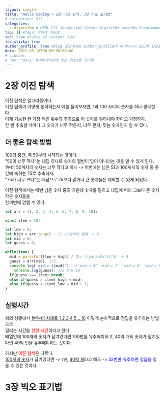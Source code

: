 ```yaml
---
layout: single
title: "Hello Coding-> 2장 이진 탐색, 3장 빅오 표기법"
# categories: Git
categories:
  - Algorithm # HTML CSS JavaScript Server Algorithm wecodes Programmers1 Programmers2 CS Github Blog
tag: [] #tag는 여러개 가능함
toc: true #table of content 기능!
toc_sticky: true
author_profile: true #blog 글안에서는 author_profile이 따라다니지 않도록 설정함
date: 2022-05-10T06:00:00+09:00
# sidebar:
# nav: "docs" #네비게이션에 있는 docs를 의미함
---
```

# 2장 이진 탐색
이진 탐색은 알고리즘이다.  
이진 탐색이 어떻게 동작하는지 예를 들어보자면, 1과 100 사이의 숫자를 하나 생각한다.  
이제 가능한 한 가장 적은 횟수의 추측으로 이 숫자를 알아내야 한다고 가정하자.  
한 번 추측할 때마다 그 숫자가 너무 작은지, 너무 큰지, 맞는 숫자인지 알 수 있다.  

## 더 좋은 탐색 방법
100의 중간, 즉 50부터 시작하는 것이다.  
"50이 너무 작다"는 대답 하나로 숫자의 절반이 답이 아니라는 것을 알 수 있게 된다.  
1부터 50까지의 숫자는 너무 작다고 하니 -> 이번에는 남은 51과 100까지의 숫자 중 중간에 속하는 75로 추측하자.  
"75가 너무 크다"는 대답으로 75보다 같거나 큰 숫자들은 제외할 수 있게 되었다.  

이진 탐색에서는 매번 남은 숫자 중의 가운데 숫자를 말하고 대답에 따라 그보다 큰 숫자 작은 숫자들을  
한꺼번에 없앨 수 있다.  

```js
let arr = [1, 2, 3, 4, 5, 6, 7, 8, 9, 10];

const item = 10;

let low = 0;
let high = arr.length - 1; //탐색의 끝점 -> 9
let mid = 0;
let guess = 0;

while(true) {
  mid = parseInt((low + high) / 2); //parseInt(4.5) -> 4
  guess = arr[mid]; //2
  console.log(`mid-> ${mid}`); //'mid-> 4' 'mid-> 7' 'mid-> 8' 'mid-> 9'
	console.log(guess); //5 8 9 10
  if(guess === item) break;
  else if(guess > item) high = mid;
  else if(guess < item) low = mid + 1;
}

```

## 실행시간
위의 상황에서 <u>1번부터 차례로 1 2 3 4 5... 10</u> 이렇게 순차적으로 정답을 유추하는 방법으로  
걸리는 시간을 <span style="color:red">선형 시간</span>이라고 한다.  
배열안에 100개의 숫자가 담겨있다면 100번을 유추해야하고, 40억 개의 숫자가 담겨있다면 40억 번을 유추해야하는 것이다.  

하지만 <span style="color:red">이진 탐색</span>은 다르다.  
<u>100개의 숫자</u>가 담겨있다면 -> `7번`, <u>40억 개</u>라고 해도 -> <span style="color:blue">32번만 유추하면 정답을</span> 찾을 수 있는 것이다.  

# 3장 빅오 표기법

<!-- ### 2. Link 넣기

```

유형 1: (설명어를 입력) : [gunhee's coding blog](https://gunhee-jeong.github.io/)
유형 2: (URL 자동연결) : <https://gunhee-jeong.github.io/>
유형 3: (동일 파일 내 '문단으로 이동') : [1. Header로 이동](###-1-header)

```

유형 1: (설명어를 입력) : [gunhee's coding blog](https://gunhee-jeong.github.io/)
유형 2: (URL 자동연결) : <https://gunhee-jeong.github.io/>
유형 3: (동일 파일 내 '문단으로 이동') : [1. Header로 이동](#1-header)
유형 3의 방법

1. 특수문자를 제거
2. 스페이스는 -로 바꾸고
3. 대문자는 소문자로!
   그래서 ### 1. Header -> #1-header

## Link: [google][https://www.google.com/]

### 3. 수평선

```

---

```

---

### 4. 라인 바꾸기

```

스페이스바를 2번 눌러주면 다음칸으로
이동할 수 있어요!

```

---

스페이스바를 2번 눌러주면
다음칸으로 이동할 수 있어요!

### 5. list 만들기

```

1. 1번
2. 2번
3. 3번

- 순서없는 list
  - 순서없는 list
    - 순서없는 list

```

1. 1번
2. 2번
3. 3번

- 순서없는 list
  - 순서없는 list
    - 순서없는 list

---

### 6. font 관련

```

**진하게** -> 볼드
_기울여서_ -> 이탤릭체
~~취소선~~ -> 취소선

<ul>밑줄넣기</ul> -> 밑줄
<span style="color:red">빨간 글씨</span> -> 글자색
이것이 `인라인` 입니다 -> 인라인 코드
```

**진하게** -> 볼드
_기울여서_ -> 이탤릭체
~~취소선~~ -> 취소선
<u>밑줄넣기</u> -> 밑줄
<span style="color:red">빨간 글씨</span>
이것이 `인라인` 입니다 -> 인라인 코드

---

### 7. 인용구문

```
> coding
>
> > JavaScript
> >
> > > 내가 프짱!
```

> coding
>
> > JavaScript
> >
> > > 내가 프짱!

---

### 8. 이미지 삽입

```
유형1: ('사이즈를 조절' -> HTML 태그 사용) : <img src="https://gunhee-jeong.github.io/assets/images/blogLogo.png" width="300" height="200">
유형2: (이미지 삽입 후 -> 링크 걸기)
[![이미지](https://gunhee-jeong.github.io/assets/images/blogLogo/blogLogo.png)](https://gunhee-jeong.github.io/)
```

유형1: ('사이즈를 조절' -> HTML 태그 사용) : <img src="https://gunhee-jeong.github.io/assets/images/blogLogo.png" width="300" height="200">
유형2: (이미지 삽입 후 -> 링크 걸기)
[![이미지](https://gunhee-jeong.github.io/assets/images/blogLogo.png)](https://gunhee-jeong.github.io/)

### 9. 표 만들기

```
||국어|영어|
| :--- | ---: | :--: |
|건희 | 100점 | 100점
|철수 | 100점 | 100점
```

|      |  국어 | 영어  |
| :--- | ----: | :---: |
| 건희 | 100점 | 100점 |
| 철수 | 100점 | 100점 |

> - header를 넣고 싶은 경우 ---을 사용하고 :을 이용하여 정렬에 사용함!

### 10. 토글 만들기

```
<details>
<summary>여기를 누르세요</summary>
<div markdown="1">
숨겨진 내용
</div>
</details>
```

<details>
<summary>여기를 누르세요</summary>
<div markdown="1">
숨겨진 내용
</div>
</details> -->
